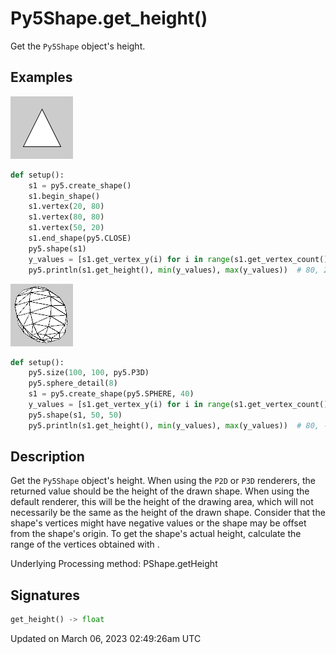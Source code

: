 # Py5Shape.get_height()

Get the `Py5Shape` object's height.

## Examples

<div class="example-table">

<div class="example-row"><div class="example-cell-image">

![example picture for get_height()](/images/reference/Py5Shape_get_height_0.png)

</div><div class="example-cell-code">

```python
def setup():
    s1 = py5.create_shape()
    s1.begin_shape()
    s1.vertex(20, 80)
    s1.vertex(80, 80)
    s1.vertex(50, 20)
    s1.end_shape(py5.CLOSE)
    py5.shape(s1)
    y_values = [s1.get_vertex_y(i) for i in range(s1.get_vertex_count())]
    py5.println(s1.get_height(), min(y_values), max(y_values))  # 80, 20, 80
```

</div></div>

<div class="example-row"><div class="example-cell-image">

![example picture for get_height()](/images/reference/Py5Shape_get_height_1.png)

</div><div class="example-cell-code">

```python
def setup():
    py5.size(100, 100, py5.P3D)
    py5.sphere_detail(8)
    s1 = py5.create_shape(py5.SPHERE, 40)
    y_values = [s1.get_vertex_y(i) for i in range(s1.get_vertex_count())]
    py5.shape(s1, 50, 50)
    py5.println(s1.get_height(), min(y_values), max(y_values))  # 80, -40, 40
```

</div></div>

</div>

## Description

Get the `Py5Shape` object's height. When using the `P2D` or `P3D` renderers, the returned value should be the height of the drawn shape. When using the default renderer, this will be the height of the drawing area, which will not necessarily be the same as the height of the drawn shape. Consider that the shape's vertices might have negative values or the shape may be offset from the shape's origin. To get the shape's actual height, calculate the range of the vertices obtained with [](py5shape_get_vertex_y).

Underlying Processing method: PShape.getHeight

## Signatures

```python
get_height() -> float
```

Updated on March 06, 2023 02:49:26am UTC
